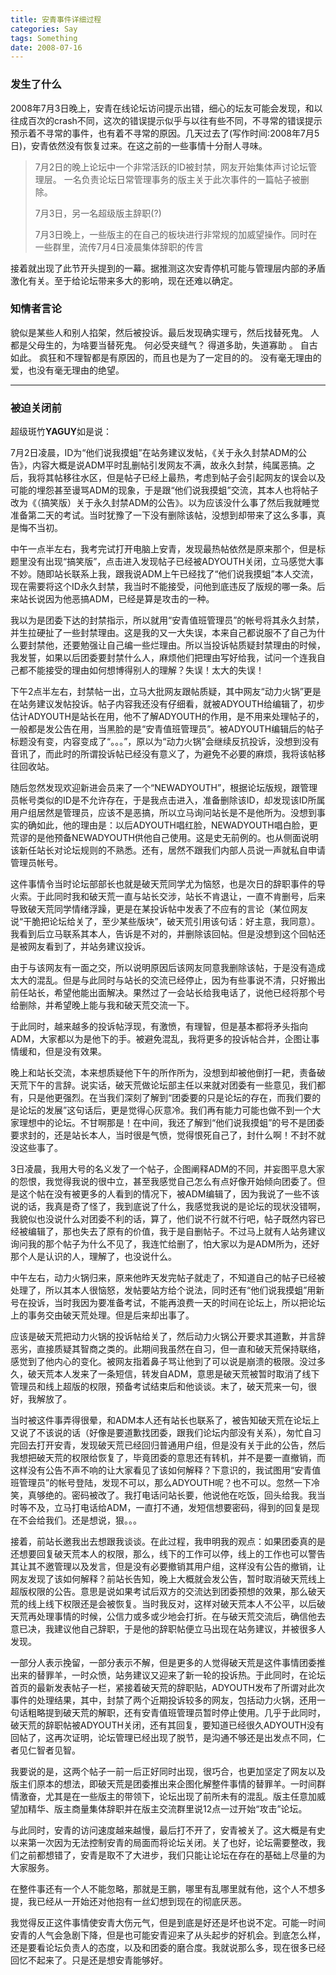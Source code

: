 ```yaml
---
title: 安青事件详细过程
categories: Say
tags: Something
date: 2008-07-16
---
```

### 发生了什么

2008年7月3日晚上，安青在线论坛访问提示出错，细心的坛友可能会发现，和以往成百次的crash不同，这次的错误提示似乎与以往有些不同，不寻常的错误提示预示着不寻常的事件，也有着不寻常的原因。几天过去了(写作时间:2008年7月5日)，安青依然没有恢复过来。在这之前的一些事情十分耐人寻味。

> 7月2日的晚上论坛中一个非常活跃的ID被封禁，网友开始集体声讨论坛管理层。 一名负责论坛日常管理事务的版主关于此次事件的一篇帖子被删除。
>
> 7月3日，另一名超级版主辞职(?) 
>
> 7月3日晚上，一些版主的在自己的板块进行非常规的加威望操作。同时在一些群里，流传7月4日凌晨集体辞职的传言 

接着就出现了此节开头提到的一幕。据推测这次安青停机可能与管理层内部的矛盾激化有关。至于给论坛带来多大的影响，现在还难以确定。 

### 知情者言论 

貌似是某些人和别人掐架，然后被投诉。最后发现确实理亏，然后找替死鬼。
人都是父母生的，为啥要当替死鬼。
何必受夹缝气？
得道多助，失道寡助 。
自古如此。
疯狂和不理智都是有原因的，而且也是为了一定目的的。
没有毫无理由的爱，也没有毫无理由的绝望。

--------------------------------------------------------------------------------
### 被迫关闭前

超级斑竹**YAGUY**如是说：

7月2日凌晨，ID为“他们说我摸蛆”在站务建议发帖，《关于永久封禁ADM的公告》，内容大概是说ADM平时乱删帖引发网友不满，故永久封禁，纯属恶搞。之后，我将其帖移往水区，但是帖子已经上最热，考虑到帖子会引起网友的误会以及可能的埋怨甚至谩骂ADM的现象，于是跟“他们说我摸蛆”交流，其本人也将帖子改为《（搞笑版）关于永久封禁ADM的公告》。以为应该没什么事了然后我就睡觉准备第二天的考试。当时犹豫了一下没有删除该帖，没想到却带来了这么多事，真是悔不当初。 

中午一点半左右，我考完试打开电脑上安青，发现最热帖依然是原来那个，但是标题里没有出现“搞笑版”，点击进入发现帖子已经被ADYOUTH关闭，立马感觉大事不妙。随即站长联系上我，跟我说ADM上午已经找了“他们说我摸蛆”本人交流，现在需要将这个ID永久封禁，我当时不能接受，问他到底违反了版规的哪一条。后来站长说因为他恶搞ADM，已经是算是攻击的一种。

我以为是团委下达的封禁指示，所以就用“安青值班管理员”的帐号将其永久封禁，并生拉硬扯了一些封禁理由。这是我的又一大失误，本来自己都说服不了自己为什么要封禁他，还要勉强让自己编一些烂理由。所以当投诉帖质疑封禁理由的时候，我发誓，如果以后团委要封禁什么人，麻烦他们把理由写好给我，试问一个连我自己都不能接受的理由如何想博得别人的理解？失误！太大的失误！ 

下午2点半左右，封禁帖一出，立马大批网友跟帖质疑，其中网友“动力火锅”更是在站务建议发帖投诉。帖子内容我还没有仔细看，就被ADYOUTH给编辑了，初步估计ADYOUTH是站长在用，他不了解ADYOUTH的作用，是不用来处理帖子的，一般都是发公告在用，当黑脸的是“安青值班管理员”。被ADYOUTH编辑后的帖子标题没有变，内容变成了“。。。”，原以为“动力火锅”会继续反抗投诉，没想到没有音讯了，而此时的所谓投诉帖已经没有意义了，为避免不必要的麻烦，我将该帖移往回收站。 

随后忽然发现欢迎新进会员来了一个“NEWADYOUTH”，根据论坛版规，跟管理员帐号类似的ID是不允许存在，于是我点击进入，准备删除该ID，却发现该ID所属用户组居然是管理员，应该不是恶搞，所以立马询问站长是不是他所为。没想到事实的确如此，他的理由是：以后ADYOUTH唱红脸，NEWADYOUTH唱白脸，更荒谬的是他预备NEWADYOUTH供他自己使用。这是史无前例的。也从侧面说明该新任站长对论坛规则的不熟悉。还有，居然不跟我们内部人员说一声就私自申请管理员帐号。

这件事情令当时论坛部部长也就是破天荒同学尤为恼怒，也是次日的辞职事件的导火索。于此同时我和破天荒一直与站长交涉，站长不肯退让，一直不肯删号，后来导致破天荒同学情绪浮躁，更是在某投诉帖中发表了不应有的言论（某位网友说“干脆把论坛给关了，至少某些版块”，破天荒引用该句话：好主意，我同意）。我看到后立马联系其本人，告诉是不对的，并删除该回帖。但是没想到这个回帖还是被网友看到了，并站务建议投诉。

由于与该网友有一面之交，所以说明原因后该网友同意我删除该帖，于是没有造成太大的混乱。但是与此同时与站长的交流已经停止，因为有些事说不清，只好搬出前任站长，希望他能出面解决。果然过了一会站长给我电话了，说他已经将那个号给删除，并希望晚上能与我和破天荒交流一下。 

于此同时，越来越多的投诉帖浮现，有激愤，有理智，但是基本都将矛头指向ADM，大家都以为是他下的手。被避免混乱，我将更多的投诉帖合并，企图让事情缓和，但是没有效果。 

晚上和站长交流，本来想质疑他下午的所作所为，没想到却被他倒打一耙，责备破天荒下午的言辞。说实话，破天荒做论坛部主任以来就对团委有一些意见，我们都有，只是他更强烈。在当我们深刻了解到“团委要的只是论坛的存在，而我们要的是论坛的发展”这句话后，更是觉得心灰意冷。我们再有能力可能也做不到一个大家理想中的论坛。不甘啊那是！在中间，我还了解到“他们说我摸蛆”的号不是团委要求封的，还是站长本人，当时很是气愤，觉得恨死自己了，封什么啊！不封不就没这些事了。 

3日凌晨，我用大号的名义发了一个帖子，企图阐释ADM的不同，并妄图平息大家的怨恨，我觉得我说的很中立，甚至我感觉自己怎么有点好像开始倾向团委了。但是这个帖在没有被更多的人看到的情况下，被ADM编辑了，因为我说了一些不该说的话，我真是奇了怪了，我到底说了什么，我感觉我说的是论坛的现状没错啊，我貌似也没说什么对团委不利的话，算了，他们说不行就不行吧，帖子既然内容已经被编辑了，那也失去了原有的价值，我于是自删帖子。不过马上就有人站务建议询问我的那个帖子为什么不见了，我连忙给删了，怕大家以为是ADM所为，还好那个人是认识的人，理解了，也没说什么。 

中午左右，动力火锅归来，原来他昨天发完帖子就走了，不知道自己的帖子已经被处理了，所以其本人很恼怒，发帖要站方给个说法，同时还有“他们说我摸蛆”用新号在投诉，当时我因为要准备考试，不能再浪费一天的时间在论坛上，所以把论坛上的事务交由破天荒处理。但是后来却出事了。 

应该是破天荒把动力火锅的投诉帖给关了，然后动力火锅公开要求其道歉，并言辞恶劣，直接质疑其智商之类的。此期间我虽然在自习，但一直和破天荒保持联络，感觉到了他内心的变化。被网友指着鼻子骂让他到了可以说是崩溃的极限。没过多久，破天荒本人发来了一条短信，转发自ADM，意思是破天荒被暂时取消了线下管理员和线上超版的权限，预备考试结束后和他谈谈。末了，破天荒来一句，很好，我解放了。

当时被这件事弄得很晕，和ADM本人还有站长也联系了，被告知破天荒在论坛上又说了不该说的话（好像是要道歉找团委，跟我们论坛内部没有关系），匆忙自习完回去打开安青，发现破天荒已经回归普通用户组，但是没有关于此的公告，然后我想把破天荒的权限给恢复了，毕竟团委的意思还有转机，并不是要一直撤销，而这样没有公告不声不响的让大家看见了该如何解释？下意识的，我试图用“安青值班管理员”的帐号登陆，发现不可以，那么ADYOUTH呢？也不可以。忽然一下冷笑，真够绝的。密码被改了。我打电话问站长要，他说他在吃饭，回头给我。我当时等不及，立马打电话给ADM，一直打不通，发短信想要密码，得到的回复是现在不会给我们。还是想说，狠。。。 

接着，前站长邀我出去想跟我谈谈。在此过程，我申明我的观点：如果团委真的是还想要回复破天荒本人的权限，那么，线下的工作可以停，线上的工作也可以警告其让其不邀管理以及发言，但是没有必要撤销其用户组，这样没有公告的撤销，让网友发现了该如何解释？前站长告知，晚上大概就会发公告，暂时取消破天荒线上超版权限的公告。意思是说如果考试后双方的交流达到团委预想的效果，那么破天荒的线上线下权限还是会被恢复。当时我反对，这样对破天荒本人不公平，以后破天荒再处理事情的时候，公信力或多或少地会打折。在与破天荒交流后，确信他去意已决，我建议他自己辞职，于是他的辞职帖便立马出现在站务建议，并被很多人发现。

一部分人表示挽留，一部分表示不解，但是更多的人觉得破天荒是这件事情团委推出来的替罪羊，一时众愤，站务建议又迎来了新一轮的投诉热。于此同时，在论坛首页的最新发表帖子一栏，紧接着破天荒的辞职贴，ADYOUTH发布了所谓对此次事件的处理结果，其中，封禁了两个近期投诉较多的网友，包括动力火锅，还用一句话粗略提到破天荒的解职，还有安青值班管理员暂时停止使用。几乎于此同时，破天荒的辞职帖被ADYOUTH关闭，还有其回复，要知道已经很久ADYOUTH没有回帖了，这再次证明，论坛管理已经出现了脱节，是沟通不够还是出发点不同，仁者见仁智者见智。 

我要说的是，这两个帖子一前一后正好同时出现，很巧合，也更加坚定了网友以及版主们原本的想法，即破天荒是团委推出来企图化解整件事情的替罪羊。一时间群情激奋，尤其是在一些版主的带领下，论坛出现了前所未有的混乱。版主任意加威望加精华、版主商量集体辞职并在版主交流群里说12点一过开始“攻击”论坛。 

与此同时，安青的访问速度越来越慢，最后打不开了，安青被关了。这大概是有史以来第一次因为无法控制安青的局面而将论坛关闭。关了也好，论坛需要整改，我们之前都想错了，安青是取不了大进步，我们只能让论坛在存在的基础上尽量的为大家服务。 

在整件事还有一个人不能忽略，那就是王鹏，哪里有乱哪里就有他，这个人不想多提，我已经从一开始还对他抱有一丝幻想到现在的彻底厌恶。 

我觉得反正这件事情使安青大伤元气，但是到底是好还是坏也说不定。可能一时间安青的人气会急剧下降，但是也可能安青迎来了从头起步的好机会。到底怎么样，还是要看论坛负责人的态度，以及和团委的磨合度。我就说那么多，现在很多已经回忆不起来了。只是还是想安青能够好。